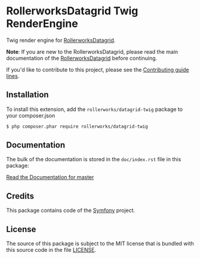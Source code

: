 RollerworksDatagrid Twig RenderEngine
=====================================

Twig render engine for [RollerworksDatagrid][1].

**Note**: If you are new to the RollerworksDatagrid, please read the main documentation
of the [RollerworksDatagrid][1] before continuing.

If you'd like to contribute to this project, please see the [Contributing guide lines][2].

Installation
------------

To install this extension, add the `rollerworks/datagrid-twig` package to your composer.json

```bash
$ php composer.phar require rollerworks/datagrid-twig
```

Documentation
-------------

The bulk of the documentation is stored in the `doc/index.rst`
file in this package:

[Read the Documentation for master][3]

Credits
-------

This package contains code of the [Symfony](http://symfony.com/) project.

License
-------

The source of this package is subject to the MIT license that is bundled
with this source code in the file [LICENSE](LICENSE).

[1]: https://github.com/rollerworks/rollerworks-datagrid
[2]: https://github.com/rollerworks/rollerworks-datagrid#contributing
[3]: http://rollerworks-datagrid-twig.readthedocs.org/en/latest/
